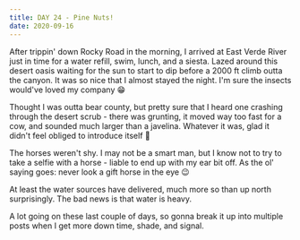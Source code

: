 ```yaml
---
title: DAY 24 - Pine Nuts!
date: 2020-09-16
---
```


After trippin' down Rocky Road in the morning, I arrived at East Verde River just in time for a water refill, swim, lunch, and a siesta. Lazed around this desert oasis waiting for the sun to start to dip before a 2000 ft climb outta the canyon. It was so nice that I almost stayed the night. I'm sure the insects would've loved my company 😁

Thought I was outta bear county, but pretty sure that I heard one crashing through the desert scrub - there was grunting, it moved way too fast for a cow, and sounded much larger than a javelina. Whatever it was, glad it didn't feel obliged to introduce itself 😬

The horses weren't shy. I may not be a smart man, but I know not to try to take a selfie with a horse - liable to end up with my ear bit off. As the ol' saying goes: never look a gift horse in the eye 😉

At least the water sources have delivered, much more so than up north surprisingly. The bad news is that water is heavy.

A lot going on these last couple of days, so gonna break it up into multiple posts when I get more down time, shade, and signal.
